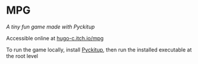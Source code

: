 # MPG
*A tiny fun game made with Pyckitup*

Accessible online at [hugo-c.itch.io/mpg](hugo-c.itch.io/mpg)

To run the game locally,  install [Pyckitup](https://github.com/pickitup247/pyckitup#getting-started), then run the installed executable at the root level
